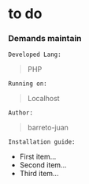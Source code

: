 # to do  

### Demands maintain
<code>Developed Lang:</code>  

> PHP  

<code>Running on:</code>

> Localhost


<code>Author:</code>

> barreto-juan

<code>Installation guide:</code>

- First item...
- Second item...
- Third item...
